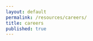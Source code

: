 ```yaml
---
layout: default
permalink: /resources/careers/
title: careers
published: true
---
```


<script>
    async function getData(){
        let response = await fetch(`https://cors.discretemath.ca/https://resources.discretemath.ca/api/resources/resources_pages/3`)
        let data = await response.json()
        let resource_content = document.querySelector(".resource-content")
        let page_index = 1

        let header = `
            <div class="resource_page_header">
                <h1>`+data.title+`</h1>
                <p>`+data.description+`</p>
            </div>
            `
        resource_content.innerHTML += header
        
        for (let i = 0; i < data.resource_page_sections.length; i++) {
            
            let h1 = `<a href="`+data.resource_page_sections[i].url+`">`+data.resource_page_sections[i].title+`</a>`

            let resource_page_section = `
            <hr>    
            <div class="resource_page_section">
                <h3>`+(data.resource_page_sections[i].url && data.resource_page_sections[i].url.length > 1 ? h1 : data.resource_page_sections[i].title) +`</h3>
                <p style="margin-left: 1.4em">`+data.resource_page_sections[i].description+`</p>
            </div>
            `
            resource_content.innerHTML += resource_page_section

             for (let j = 0; j < data.resource_page_sections[i].resources.length; j++) {
                 
                let this_resource = data.resource_page_sections[i].resources[j]

                let h5 = `<a href="`+this_resource.url+`">`+this_resource.title+`</a>`
                let description = `<p>`+this_resource.description+`</p>`

                let resource = `
                <li class="resource">
                    <span>`+(this_resource.url !== null ? h5 : this_resource) +`</span>
                    `+ (this_resource.description.length > 1 ? description : '')+`
                </li>
                `

                 resource_content.innerHTML += resource
             }
        }
        
    }

    getData()
</script>
<div class='content-wrap'>
    <div class='resource-content'></div>
</div>
